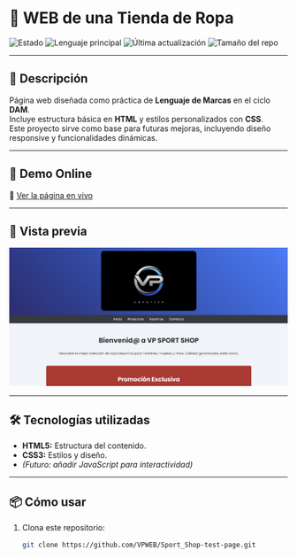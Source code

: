 # 👕 WEB de una Tienda de Ropa

![Estado](https://img.shields.io/badge/Estado-En%20Desarrollo-yellow)
![Lenguaje principal](https://img.shields.io/github/languages/top/VPWEB/Sport_Shop-test-page-)
![Última actualización](https://img.shields.io/github/last-commit/VPWEB/Sport_Shop-test-page-)
![Tamaño del repo](https://img.shields.io/github/repo-size/VPWEB/Sport_Shop-test-page-)

---

## 📖 Descripción
Página web diseñada como práctica de **Lenguaje de Marcas** en el ciclo **DAM**.  
Incluye estructura básica en **HTML** y estilos personalizados con **CSS**.  
Este proyecto sirve como base para futuras mejoras, incluyendo diseño responsive y funcionalidades dinámicas.

---

## 🚀 Demo Online
🔗 [Ver la página en vivo](https://vpweb.github.io/Sport_Shop-test-page-/)

---

## 🎨 Vista previa
![Vista previa](portadaweb.png)

---

## 🛠️ Tecnologías utilizadas
- **HTML5:** Estructura del contenido.
- **CSS3:** Estilos y diseño.
- *(Futuro: añadir JavaScript para interactividad)*

---

## 📦 Cómo usar
1. Clona este repositorio:
   ```bash
   git clone https://github.com/VPWEB/Sport_Shop-test-page.git




